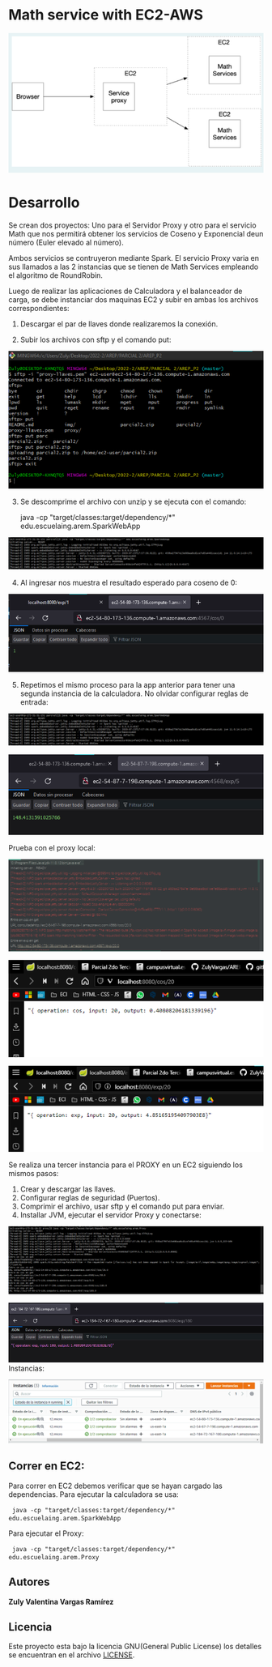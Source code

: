 # Math service with EC2-AWS 



![](img/arq.png)



# Desarrollo

Se crean dos proyectos: Uno para el Servidor Proxy y otro para el servicio Math que nos permitirá obtener los servicios de Coseno y Exponencial deun número (Euler elevado al número).

Ambos servicios se contruyeron mediante Spark. El servicio Proxy varia en sus llamados a las 2 instancias que se tienen de Math Services empleando el algoritmo de RoundRobin. 

Luego de realizar las aplicaciones de Calculadora y el balanceador de carga, se debe instanciar dos maquinas EC2 y subir en ambas los archivos correspondientes:

1. Descargar el par de llaves donde realizaremos la conexión.

2. Subir los archivos con sftp y el comando put:


![](img/putcalculadora.png)

3. Se descomprime el archivo con unzip y se ejecuta con el comando:

    java -cp "target/classes:target/dependency/*" edu.escuelaing.arem.SparkWebApp

![](img/corriendo.png)

4. Al ingresar nos muestra el resultado esperado para coseno de 0:

![](img/aws1.png)


5. Repetimos el mismo proceso para la app anterior para tener una segunda instancia de la calculadora. No olvidar configurar reglas de entrada:

![](img/corriendo.png)

![](img/aws2.png)

Prueba con el proxy local:

![](img/local.png)

![](img/cos1.png)

![](img/exp2.png)


Se realiza una tercer instancia para el PROXY en un EC2 siguiendo los mismos pasos:

1. Crear y descargar las llaves.
2. Configurar reglas de seguridad (Puertos).
3. Comprimir el archivo, usar sftp y el comando put para enviar.
4. Installar JVM, ejecutar el servidor Proxy y conectarse:

![](img/proxyec2.png)

![](img/pruebaproxyec2.png)
Instancias:

![](img/instancias.png)

## Correr en EC2:

Para correr en EC2 debemos verificar que se hayan cargado las dependencias. 
Para ejecutar la calculadora se usa:

     java -cp "target/classes:target/dependency/*" edu.escuelaing.arem.SparkWebApp

Para ejecutar el Proxy:

     java -cp "target/classes:target/dependency/*" edu.escuelaing.arem.Proxy


## Autores

**Zuly Valentina Vargas Ramírez**

## Licencia

Este proyecto esta bajo la licencia GNU(General Public License) los detalles se encuentran en el archivo [LICENSE](LICENSE.txt).
